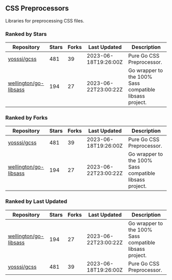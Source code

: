 ## CSS Preprocessors

Libraries for preprocessing CSS files.

### Ranked by Stars

| Repository | Stars | Forks | Last Updated | Description | 
|------------|-------|-------|--------------|-------------|
| [yosssi/gcss](https://github.com/yosssi/gcss) | 481 | 39 | 2023-06-18T19:26:00Z |  Pure Go CSS Preprocessor. |
| [wellington/go-libsass](https://github.com/wellington/go-libsass) | 194 | 27 | 2023-06-22T23:00:22Z |  Go wrapper to the 100% Sass compatible libsass project. |

### Ranked by Forks

| Repository | Stars | Forks | Last Updated | Description | 
|------------|-------|-------|--------------|-------------|
| [yosssi/gcss](https://github.com/yosssi/gcss) | 481 | 39 | 2023-06-18T19:26:00Z |  Pure Go CSS Preprocessor. |
| [wellington/go-libsass](https://github.com/wellington/go-libsass) | 194 | 27 | 2023-06-22T23:00:22Z |  Go wrapper to the 100% Sass compatible libsass project. |

### Ranked by Last Updated

| Repository | Stars | Forks | Last Updated | Description | 
|------------|-------|-------|--------------|-------------|
| [wellington/go-libsass](https://github.com/wellington/go-libsass) | 194 | 27 | 2023-06-22T23:00:22Z |  Go wrapper to the 100% Sass compatible libsass project. |
| [yosssi/gcss](https://github.com/yosssi/gcss) | 481 | 39 | 2023-06-18T19:26:00Z |  Pure Go CSS Preprocessor. |

